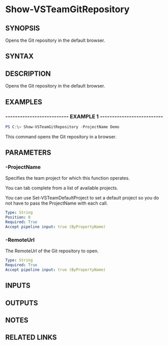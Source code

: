 


# Show-VSTeamGitRepository

## SYNOPSIS

Opens the Git repository in the default browser.

## SYNTAX

## DESCRIPTION

Opens the Git repository in the default browser.

## EXAMPLES

### -------------------------- EXAMPLE 1 --------------------------

```PowerShell
PS C:\> Show-VSTeamGitRepository -ProjectName Demo
```

This command opens the Git repository in a browser.

## PARAMETERS

### -ProjectName

Specifies the team project for which this function operates.

You can tab complete from a list of available projects.

You can use Set-VSTeamDefaultProject to set a default project so
you do not have to pass the ProjectName with each call.

```yaml
Type: String
Position: 0
Required: True
Accept pipeline input: true (ByPropertyName)
```

### -RemoteUrl

The RemoteUrl of the Git repository to open.

```yaml
Type: String
Required: True
Accept pipeline input: true (ByPropertyName)
```

## INPUTS

## OUTPUTS

## NOTES

## RELATED LINKS

